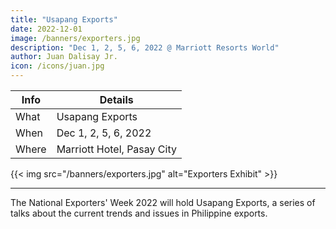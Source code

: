 ```yaml
---
title: "Usapang Exports"
date: 2022-12-01
image: /banners/exporters.jpg
description: "Dec 1, 2, 5, 6, 2022 @ Marriott Resorts World"
author: Juan Dalisay Jr.
icon: /icons/juan.jpg
---
```




Info | Details 
--- | ---
What | Usapang Exports
When | Dec 1, 2, 5, 6, 2022
Where | Marriott Hotel, Pasay City

{{< img src="/banners/exporters.jpg" alt="Exporters Exhibit" >}}

---


The National Exporters' Week 2022 will hold Usapang Exports, a series of talks about the current trends and issues in Philippine exports.

   <!-- culminate with the National Export Congress (NEC) on 07 December 2022 at the Philippine International Convention Center (PICC). To pre-register, visit: https://bit.ly/NEC2022Registration -->

